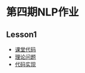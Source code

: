 # 第四期NLP作业
## Lesson1
- [课堂代码](https://github.com/gokoo/KKB_NLP_4_HomeWork_ZYF/blob/master/Lesson_1/1_classCoding.ipynb)
- [理论问题](https://github.com/gokoo/KKB_NLP_4_HomeWork_ZYF/blob/master/Lesson_1/2_theory_answers.ipynb)
- [代码实现](https://github.com/gokoo/KKB_NLP_4_HomeWork_ZYF/blob/master/Lesson_1/3_codingWork.ipynb)